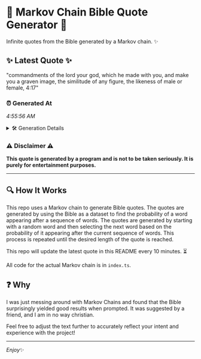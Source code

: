 # 📖 Markov Chain Bible Quote Generator 📖

Infinite quotes from the Bible generated by a Markov chain. ✨

## ✨ Latest Quote ✨
"commandments of the lord your god, which he made with you, and make you a graven image, the similitude of any figure, the likeness of male or female, 4:17"

### ⏰ Generated At
*4:55:56 AM*

<details>
    <summary>🛠️ Generation Details</summary>
    <p>
        <strong>🌱 Seed:</strong> commandments<br>
        <strong>🔄 Iterations:</strong> 28<br>
        <strong>📜 Context History:</strong><br>[ commandments ]: of<br>[ commandments, of ]: the<br>[ commandments, of, the ]: lord<br>[ commandments, of, the, lord ]: your<br>[ commandments, of, the, lord, your ]: god,<br>[ commandments, of, the, lord, your, god, ]: which<br>[ of, the, lord, your, god,, which ]: he<br>[ the, lord, your, god,, which, he ]: made<br>[ lord, your, god,, which, he, made ]: with<br>[ your, god,, which, he, made, with ]: you,<br>[ god,, which, he, made, with, you, ]: and<br>[ which, he, made, with, you,, and ]: make<br>[ he, made, with, you,, and, make ]: you<br>[ made, with, you,, and, make, you ]: a<br>[ with, you,, and, make, you, a ]: graven<br>[ you,, and, make, you, a, graven ]: image,<br>[ and, make, you, a, graven, image, ]: the<br>[ make, you, a, graven, image,, the ]: similitude<br>[ you, a, graven, image,, the, similitude ]: of<br>[ a, graven, image,, the, similitude, of ]: any<br>[ graven, image,, the, similitude, of, any ]: figure,<br>[ image,, the, similitude, of, any, figure, ]: the<br>[ the, similitude, of, any, figure,, the ]: likeness<br>[ similitude, of, any, figure,, the, likeness ]: of<br>[ of, any, figure,, the, likeness, of ]: male<br>[ any, figure,, the, likeness, of, male ]: or<br>[ figure,, the, likeness, of, male, or ]: female,<br>[ the, likeness, of, male, or, female, ]: 4:17<br>
    </p>
</details>

### ⚠️ Disclaimer ⚠️
**This quote is generated by a program and is not to be taken seriously. It is purely for entertainment purposes.**

---

## 🔍 How It Works

This repo uses a Markov chain to generate Bible quotes. The quotes are generated by using the Bible as a dataset to find the probability of a word appearing after a sequence of words. The quotes are generated by starting with a random word and then selecting the next word based on the probability of it appearing after the current sequence of words. This process is repeated until the desired length of the quote is reached.

This repo will update the latest quote in this README every 10 minutes. ⏳

All code for the actual Markov chain is in `index.ts`.

## ❓ Why

I was just messing around with Markov Chains and found that the Bible surprisingly yielded good results when prompted. 
It was suggested by a friend, and I am in no way christian.

Feel free to adjust the text further to accurately reflect your intent and experience with the project!

---

*Enjoy*✨
